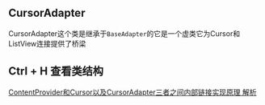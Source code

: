 ## CursorAdapter
CursorAdapter这个类是继承于`BaseAdapter`的它是一个虚类它为Cursor和ListView连接提供了桥梁

## Ctrl + H 查看类结构



[ContentProvider和Cursor以及CursorAdapter三者之间内部链接实现原理 解析](http://www.cnblogs.com/kevinOne/p/4306154.html)












#
